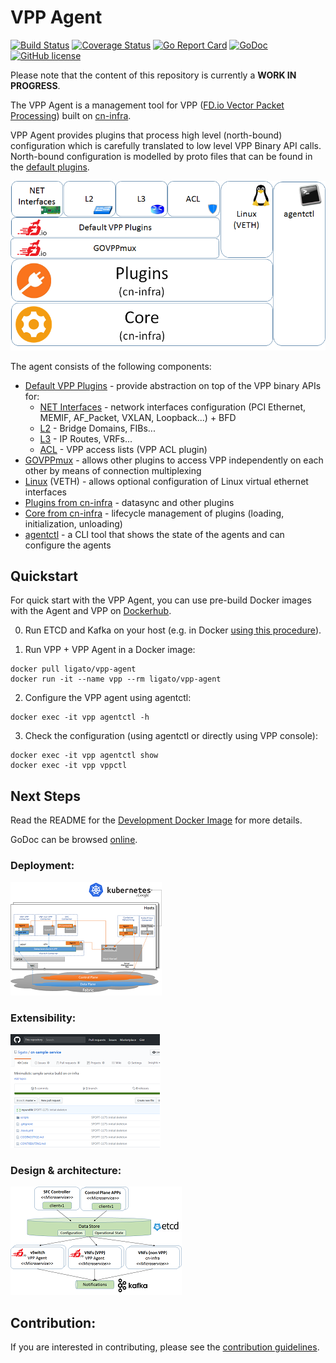 # VPP Agent

[![Build Status](https://travis-ci.org/ligato/vpp-agent.svg?branch=master)](https://travis-ci.org/ligato/vpp-agent)
[![Coverage Status](https://coveralls.io/repos/github/ligato/vpp-agent/badge.svg?branch=master)](https://coveralls.io/github/ligato/vpp-agent?branch=master)
[![Go Report Card](https://goreportcard.com/badge/github.com/ligato/vpp-agent)](https://goreportcard.com/report/github.com/ligato/vpp-agent)
[![GoDoc](https://godoc.org/github.com/ligato/vpp-agent?status.svg)](https://godoc.org/github.com/ligato/vpp-agent)
[![GitHub license](https://img.shields.io/badge/license-Apache%20license%202.0-blue.svg)](https://github.com/ligato/vpp-agent/blob/master/LICENSE)

Please note that the content of this repository is currently a **WORK IN PROGRESS**.

The VPP Agent is a management tool for VPP ([FD.io Vector Packet Processing](https://fd.io/)) 
built on [cn-infra](https://github.com/ligato/cn-infra).

VPP Agent provides plugins that process high level (north-bound) configuration which 
is carefully translated to low level VPP Binary API calls. North-bound configuration
is modelled by proto files that can be found in the [default plugins](plugins/defaultplugins).

![vpp agent](docs/imgs/vpp_agent.png "VPP Agent & its Plugins on top of cn-infra")

The agent consists of the following components:
* [Default VPP Plugins](plugins/defaultplugins) - provide abstraction on top of the VPP binary APIs for:
  * [NET Interfaces](plugins/defaultplugins/ifplugin) - network interfaces configuration (PCI Ethernet, MEMIF, AF_Packet, VXLAN, Loopback...) + BFD
  * [L2](plugins/defaultplugins/l2plugin) - Bridge Domains, FIBs...
  * [L3](plugins/defaultplugins/l3plugin) - IP Routes, VRFs...
  * [ACL](plugins/defaultplugins/aclplugin) - VPP access lists (VPP ACL plugin)
* [GOVPPmux](plugins/govppmux) - allows other plugins to access VPP independently on each other by means of connection multiplexing
* [Linux](plugins/linuxplugin) (VETH) - allows optional configuration of Linux virtual ethernet interfaces
* [Plugins from cn-infra](https://github.com/ligato/cn-infra/tree/master/datasync) - datasync and other plugins
* [Core from cn-infra](https://github.com/ligato/cn-infra/tree/master/core) - lifecycle management of plugins (loading, initialization, unloading)
* [agentctl](cmd/agentctl) - a CLI tool that shows the state of the agents and can configure the agents

## Quickstart
For quick start with the VPP Agent, you can use pre-build Docker images with the Agent and VPP
on [Dockerhub](https://hub.docker.com/r/ligato/vpp-agent/).

0. Run ETCD and Kafka on your host (e.g. in Docker [using this procedure](docker/dev_vpp_agent/README.md#running-etcd-server-on-local-host)).

1. Run VPP + VPP Agent in a Docker image:
```
docker pull ligato/vpp-agent
docker run -it --name vpp --rm ligato/vpp-agent
```

2. Configure the VPP agent using agentctl:
```
docker exec -it vpp agentctl -h
```

3. Check the configuration (using agentctl or directly using VPP console):
```
docker exec -it vpp agentctl show
docker exec -it vpp vppctl
```

## Next Steps
Read the README for the [Development Docker Image](docker/dev_vpp_agent/README.md) for more details.

GoDoc can be browsed [online](https://godoc.org/github.com/ligato/vpp-agent).

### Deployment:
[![K8s integration](docs/imgs/k8s_deployment_thumb.png "VPP Agent - K8s integration")](docs/Deployment.md)

### Extensibility:
[![VPP Agent Extensibility](docs/imgs/extensibility_thumb.png "VPP Agent - example of extensibility")](https://github.com/ligato/cn-sample-service)

### Design & architecture:
[![VPP agent 10.000 feet](docs/imgs/vpp_agent_10K_feet_thumb.png "VPP Agent - 10.000 feet view on the architecture")](docs/Design.md)


## Contribution:
If you are interested in contributing, please see the [contribution guidelines](CONTRIBUTING.md).
